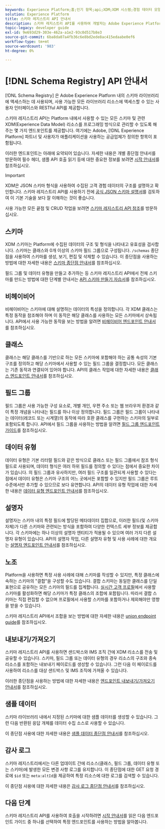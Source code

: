 ```yaml
---
keywords: Experience Platform;홈;인기 항목;api;XDM;XDM 시스템;경험 데이터 모델;경험 데이터 모델;데이터 모델;데이터 모델;스키마 레지스트리;스키마 레지스트리;
solution: Experience Platform
title: 스키마 레지스트리 API 안내서
description: 스키마 레지스트리 API를 사용하여 개발자는 Adobe Experience Platform 내의 모든 스키마 및 관련 XDM(Experience Data Model) 리소스를 프로그래밍 방식으로 관리할 수 있습니다. API를 사용하여 주요 작업을 수행하는 방법을 알아보려면 이 안내서를 따르십시오.
topic-legacy: developer guide
exl-id: 9e693d29-303e-462a-a1e2-93c0d517b8e3
source-git-commit: 6ba8da07a4fb36c6e8bd2ede8ac415edaabe0ef6
workflow-type: tm+mt
source-wordcount: '983'
ht-degree: 0%

---
```


# [!DNL Schema Registry] API 안내서

[!DNL Schema Registry] 은 Adobe Experience Platform 내의 스키마 라이브러리에 액세스하는 데 사용되며, 사용 가능한 모든 라이브러리 리소스에 액세스할 수 있는 사용자 인터페이스와 RESTful API를 제공합니다.

스키마 레지스트리 API는 Platform 내에서 사용할 수 있는 모든 스키마 및 관련 XDM(Experience Data Model) 리소스를 프로그래밍 방식으로 관리할 수 있도록 해주는 몇 가지 엔드포인트를 제공합니다. 여기에는 Adobe, [!DNL Experience Platform] 파트너 및 사용자가 애플리케이션을 사용하는 공급업체가 정의한 항목이 포함됩니다.

이러한 엔드포인트는 아래에 요약되어 있습니다. 자세한 내용은 개별 종단점 안내서를 방문하여 필수 헤더, 샘플 API 호출 읽기 등에 대한 중요한 정보를 보려면 [시작 안내서](./getting-started.md)를 참조하십시오.

>[!IMPORTANT]
>
>XDM은 JSON 스키마 형식을 사용하여 수집된 고객 경험 데이터의 구조를 설명하고 확인합니다. 스키마 레지스트리 API를 사용하기 전에 [공식 JSON 스키마 설명서](https://json-schema.org/)를 검토하여 이 기본 기술을 보다 잘 이해하는 것이 좋습니다.

사용 가능한 모든 끝점 및 CRUD 작업을 보려면 [스키마 레지스트리 API 참조](https://www.adobe.io/experience-platform-apis/references/schema-registry/)를 방문하십시오.

## 스키마

XDM 스키마는 Platform에 수집된 데이터의 구조 및 형식을 나타내고 유효성을 검사합니다. 스키마는 클래스와 0개 이상의 스키마 필드 그룹으로 구성됩니다. `/schemas` 종단점을 사용하여 스키마를 생성, 보기, 편집 및 삭제할 수 있습니다. 이 종단점을 사용하는 방법에 대한 자세한 내용은 [스키마 종단점 안내서](./schemas.md)를 참조하십시오.

필드 그룹 및 데이터 유형을 만들고 추가하는 등 스키마 레지스트리 API에서 전체 스키마를 만드는 방법에 대한 단계별 안내서는 [API 스키마 만들기 자습서](../tutorials/create-schema-api.md)를 참조하십시오.

## 비헤이비어

비헤이비어는 스키마에 대해 설명하는 데이터의 특성을 정의합니다. 각 XDM 클래스는 특정 동작을 참조해야 하며 이 동작은 해당 클래스를 사용하는 모든 스키마에서 상속됩니다. API에서 사용 가능한 동작을 보는 방법을 알려면 [비헤이비어 엔드포인트 안내서](./behaviors.md) 를 참조하십시오.

## 클래스

클래스는 해당 클래스를 기반으로 하는 모든 스키마에 포함해야 하는 공통 속성의 기본 구조를 정의하고 해당 스키마에서 사용할 수 있는 필드 그룹을 결정합니다. 모든 클래스는 기존 동작과 연결되어 있어야 합니다. API의 클래스 작업에 대한 자세한 내용은 [클래스 엔드포인트 안내서](./classes.md)를 참조하십시오.

## 필드 그룹

필드 그룹은 사용 가능한 구성 요소로, 개별 개인, 우편 주소 또는 웹 브라우저 환경과 같이 특정 개념을 나타내는 필드를 하나 이상 정의합니다. 필드 그룹은 필드 그룹이 나타내는 데이터(레코드 또는 시계열)의 동작에 따라 호환 클래스를 구현하는 스키마의 일부로 포함되도록 합니다. API에서 필드 그룹을 사용하는 방법을 알려면 [필드 그룹 엔드포인트 가이드](./field-groups.md)를 참조하십시오.

## 데이터 유형

데이터 유형은 기본 리터럴 필드와 같은 방식으로 클래스 또는 필드 그룹에서 참조 형식 필드로 사용되며, 데이터 형식은 여러 하위 필드를 정의할 수 있다는 점에서 중요한 차이가 있습니다. 의 필드 그룹과 유사하지만, 여러 필드 구조를 일관되게 사용할 수 있다는 점에서 데이터 유형은 스키마 구조의 어느 곳에서든 포함할 수 있지만 필드 그룹은 루트 수준에서만 추가할 수 있으므로 보다 유연합니다. API의 데이터 유형 작업에 대한 자세한 내용은 [데이터 유형 엔드포인트 안내서](./data-types.md)를 참조하십시오.

## 설명자

설명자는 스키마 내의 특정 필드에 할당된 메타데이터 집합으로, 이러한 필드(및 스키마 자체)가 다른 스키마와 관련되는 방식을 포함하여 다양한 컨텍스트 세부 정보를 제공합니다. 각 스키마에는 하나 이상의 설명자 엔티티가 적용될 수 있으며 여러 가지 다른 설명자 유형이 있습니다. API의 설명자 작업, 다른 설명자 유형 및 사용 사례에 대한 개요는 [설명자 엔드포인트 안내서](./descriptors.md)를 참조하십시오.

## 노조

Platform을 사용하면 특정 사용 사례에 대해 스키마를 작성할 수 있지만, 특정 클래스에 속하는 스키마의 &quot;결합&quot;을 구성할 수도 있습니다. 결합 스키마는 동일한 클래스를 단일 표현으로 공유하는 모든 스키마의 필드를 집계합니다. [실시간 고객 프로필](../../profile/home.md)에서 사용할 스키마를 활성화하면 해당 스키마가 특정 클래스의 조합에 포함됩니다. 따라서 결합 스키마는 직접 편집할 수 없으며 프로필에서 사용할 스키마를 포함하거나 제외해야만 영향을 받을 수 있습니다.

스키마 레지스트리 API에서 조합을 보는 방법에 대한 자세한 내용은 [union endpoint guide](./unions.md)를 참조하십시오.

## 내보내기/가져오기

스키마 레지스트리 API를 사용하면 샌드박스와 IMS 조직 간에 XDM 리소스를 전송 및 공유할 수 있습니다. 스키마, 필드 그룹 또는 데이터 유형의 경우 리소스의 구조와 종속 리소스를 포함하는 내보내기 페이로드를 생성할 수 있습니다. 그런 다음 이 페이로드를 사용하여 리소스를 대상 샌드박스 및 IMS 조직에 가져올 수 있습니다.

이러한 종단점을 사용하는 방법에 대한 자세한 내용은 [엔드포인트 내보내기/가져오기 안내서](./export-import.md)를 참조하십시오.

## 샘플 데이터

스키마 라이브러리 내에서 지정된 스키마에 대한 샘플 데이터를 생성할 수 있습니다. 그런 다음 반환된 응답 개체를 데이터 수집 소스로 사용할 수 있습니다.

이 종단점 사용에 대한 자세한 내용은 [샘플 데이터 종단점 안내서](./sample-data.md)를 참조하십시오.

## 감사 로그

스키마 레지스트리에서는 다른 업데이트 간에 리소스(클래스, 필드 그룹, 데이터 유형 또는 스키마)에 발생한 모든 변경 사항 로그를 유지합니다. 이 종단점에 대한 GET 요청 경로에 `$id` 또는 `meta:altId`을 제공하여 특정 리소스에 대한 로그를 검색할 수 있습니다.

이 종단점 사용에 대한 자세한 내용은 [감사 로그 종단점 안내서](./audit-log.md)를 참조하십시오.

## 다음 단계

스키마 레지스트리 API를 사용하여 호출을 시작하려면 [시작 안내서](./getting-started.md)를 읽은 다음 엔드포인트 가이드 중 하나를 선택하여 특정 엔드포인트를 사용하는 방법을 알아봅니다.
